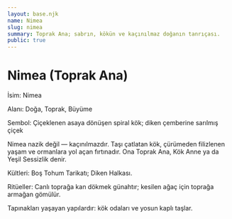 ```yaml
---
layout: base.njk
name: Nimea
slug: nimea
summary: Toprak Ana; sabrın, kökün ve kaçınılmaz doğanın tanrıçası.
public: true
---
```


# Nimea (Toprak Ana)

İsim: Nimea

Alanı: Doğa, Toprak, Büyüme

Sembol: Çiçeklenen asaya dönüşen spiral kök; diken çemberine sarılmış çiçek

Nimea nazik değil — kaçınılmazdır. Taşı çatlatan kök, çürümeden filizlenen yaşam ve ormanlara yol açan fırtınadır. Ona Toprak Ana, Kök Anne ya da Yeşil Sessizlik denir.

Kültleri: Boş Tohum Tarikatı; Diken Halkası.

Ritüeller: Canlı toprağa kan dökmek günahtır; kesilen ağaç için toprağa armağan gömülür.

Tapınakları yaşayan yapılardır: kök odaları ve yosun kaplı taşlar.
